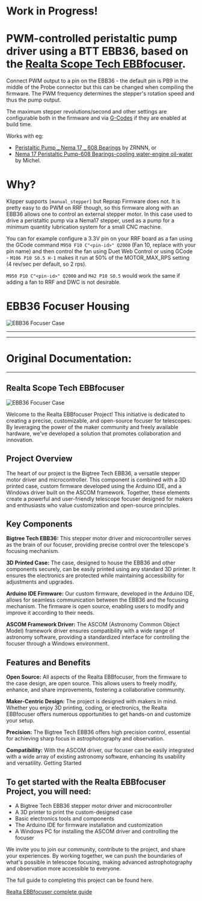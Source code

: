 # Work in Progress!

# PWM-controlled peristaltic pump driver using a BTT EBB36, based on the [Realta Scope Tech EBBfocuser](https://github.com/RealtaScopeTech/Realta-EBBfocuser).

Connect PWM output to a pin on the EBB36 - the default pin is PB9 in the middle of the Probe connector but this can be changed when compiling the firmware. The PWM frequency determines the stepper's rotation speed and thus the pump output.

The maximum stepper revolutions/second and other settings are configurable both in the firmware and via [G-Codes](https://github.com/thingsapart/EBB-pwm-peristaltic-stepper/tree/main/Arduino#list-of-accepted-commands) if they are enabled at build time.

Works with eg:
* [Peristaltic Pump _ Nema 17 _ 608 Bearings](https://www.printables.com/model/910253-peristaltic-pump-_-nema-17-_-608-bearings/files) by ZRNNN, or 
* [Nema 17 Peristaltic Pump-608 Bearings-cooling water-engine oil-water](https://www.printables.com/model/974385-nema-17-peristaltic-pump-608-bearings-cooling-wate/files) by Michel.

# Why?

Klipper supports `[manual_stepper]` but Reprap Firmware does not. It is pretty easy to do PWM on RRF though, so this firmware along with an EBB36 allows one to control an external stepper motor. In this case used to drive a peristaltic pump via a Nema17 stepper, used as a pump for a minimum quantity lubrication system for a small CNC machine.

You can for example configure a 3.3V pin on your RRF board as a fan using the GCode command `M950 F10 C"<pin-id>" Q2000` (Fan 10, replace <pin-id> with your pin name) and then control the fan using Duet Web Control or using GCode - `M106 P10 S0.5 H-1` makes it run at 50% of the MOTOR_MAX_RPS setting (4 rev/sec per default, so 2 rps).

`M950 P10 C"<pin-id>" Q2000` and `M42 P10 S0.5` would work the same if adding a fan to RRF and DWC is not desirable.

# EBB36 Focuser Housing

![EBB36 Focuser Case](Guide/Images/EBB36FinishedRCA.png)

-------------------


-------------------


# Original Documentation:


-------------------


## Realta Scope Tech EBBfocuser

![EBB36 Focuser Case](Guide/Images/EBB36FinishedRCA.png)

Welcome to the Realta EBBfocuser Project! This initiative is dedicated to creating a precise, customizable, and open-source focuser for telescopes. By leveraging the power of the maker community and freely available hardware, we've developed a solution that promotes collaboration and innovation.

## Project Overview

The heart of our project is the Bigtree Tech EBB36, a versatile stepper motor driver and microcontroller. This component is combined with a 3D printed case, custom firmware developed using the Arduino IDE, and a Windows driver built on the ASCOM framework. Together, these elements create a powerful and user-friendly telescope focuser designed for makers and enthusiasts who value customization and open-source principles.

## Key Components

**Bigtree Tech EBB36:** This stepper motor driver and microcontroller serves as the brain of our focuser, providing precise control over the telescope's focusing mechanism.

**3D Printed Case:** The case, designed to house the EBB36 and other components securely, can be easily printed using any standard 3D printer. It ensures the electronics are protected while maintaining accessibility for adjustments and upgrades.

**Arduino IDE Firmware:** Our custom firmware, developed in the Arduino IDE, allows for seamless communication between the EBB36 and the focusing mechanism. The firmware is open source, enabling users to modify and improve it according to their needs.

**ASCOM Framework Driver:** The ASCOM (Astronomy Common Object Model) framework driver ensures compatibility with a wide range of astronomy software, providing a standardized interface for controlling the focuser through a Windows environment.

## Features and Benefits

**Open Source:** All aspects of the Realta EBBfocuser, from the firmware to the case design, are open source. This allows users to freely modify, enhance, and share improvements, fostering a collaborative community.

**Maker-Centric Design:** The project is designed with makers in mind. Whether you enjoy 3D printing, coding, or electronics, the Realta EBBfocuser offers numerous opportunities to get hands-on and customize your setup.

**Precision:** The Bigtree Tech EBB36 offers high precision control, essential for achieving sharp focus in astrophotography and observation.

**Compatibility:** With the ASCOM driver, our focuser can be easily integrated with a wide array of existing astronomy software, enhancing its usability and versatility.
Getting Started

## To get started with the Realta EBBfocuser Project, you will need:

+ A Bigtree Tech EBB36 stepper motor driver and microcontroller
+ A 3D printer to print the custom-designed case
+ Basic electronics tools and components
+ The Arduino IDE for firmware installation and customization
+ A Windows PC for installing the ASCOM driver and controlling the focuser

We invite you to join our community, contribute to the project, and share your experiences. By working together, we can push the boundaries of what's possible in telescope focusing, making advanced astrophotography and observation more accessible to everyone.

The full guide to completing this project can be found here.

[Realta EBBfocuser complete guide](/Guide/ReadMe.md)
